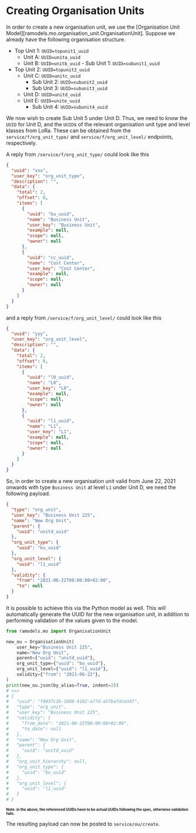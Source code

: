 <!--
SPDX-FileCopyrightText: 2021 Magenta ApS <https://magenta.dk>
SPDX-License-Identifier: MPL-2.0
-->

# Creating Organisation Units
In order to create a new organisation unit, we use the [Organisation Unit Model][ramodels.mo.organisation_unit.OrganisationUnit]. 
Suppose we already have the following organisation structure.

- Top Unit 1: `UUID=topunit1_uuid`
    - Unit A: `UUID=unita_uuid`
    - Unit B: `UUID=unitb_uuid`
          - Sub Unit 1: `UUID=subunit1_uuid`
- Top Unit 2: `UUID=topunit2_uuid`
    - Unit C: `UUID=unitc_uuid`
        - Sub Unit 2: `UUID=subunit2_uuid`
        - Sub Unit 3: `UUID=subunit3_uuid`
    - Unit D: `UUID=unitd_uuid`
    - Unit E: `UUID=unite_uuid`
        - Sub Unit 4: `UUID=subunit4_uuid`

We now wish to create Sub Unit 5 under Unit D. Thus, we need to know the `UUID` for Unit D, and the `UUID`s of the relevant organisation unit type and level klasses from LoRa. These can be obtained from the `service/f/org_unit_type/` and `service/f/org_unit_level/` endpoints, respectively.

A reply from `/service/f/org_unit_type/` could look like this

```json
{
  "uuid": "xxx",
  "user_key": "org_unit_type",
  "description": "",
  "data": {
    "total": 2,
    "offset": 0,
    "items": [
      {
        "uuid": "bu_uuid",
        "name": "Business Unit",
        "user_key": "Business Unit",
        "example": null,
        "scope": null,
        "owner": null
      },
      {
        "uuid": "cc_uuid",
        "name": "Cost Center",
        "user_key": "Cost Center",
        "example": null,
        "scope": null,
        "owner": null
      }
    ]
  }
}
```

and a reply from `/service/f/org_unit_level/` could look like this

```json
{
  "uuid": "yyy",
  "user_key": "org_unit_level",
  "description": "",
  "data": {
    "total": 2,
    "offset": 0,
    "items": [
      {
        "uuid": "l0_uuid",
        "name": "L0",
        "user_key": "L0",
        "example": null,
        "scope": null,
        "owner": null
      },
      {
        "uuid": "l1_uuid",
        "name": "L1",
        "user_key": "L1",
        "example": null,
        "scope": null,
        "owner": null
      }
    ]
  }
}
```

So, in order to create a new organisation unit valid from June 22, 2021 onwards with type `Business Unit` at level `L1` under Unit D, we need the following payload.

```json
{
  "type": "org_unit",
  "user_key": "Business Unit 225",
  "name": "New Org Unit",
  "parent": {
    "uuid": "unitd_uuid"
  },
  "org_unit_type": {
    "uuid": "bu_uuid"
  },
  "org_unit_level": {
    "uuid": "l1_uuid"
  },
  "validity": {
    "from": "2021-06-22T00:00:00+02:00",
    "to": null
  }
}
```

It is possible to achieve this via the Python model as well. This will automatically generate the UUID for the new organisation unit, in addition to performing validation of the values given to the model.

```python
from ramodels.mo import OrganisationUnit

new_ou = OrganisationUnit(
    user_key="Business Unit 225",
    name="New Org Unit",
    parent={"uuid": "unitd_uuid"},
    org_unit_type={"uuid": "bu_uuid"},
    org_unit_level={"uuid": "l1_uuid"},
    validity={"from": "2021-06-22"},
)
print(new_ou.json(by_alias=True, indent=2))
# >>>
# {
#   "uuid": "f4937c3b-1b88-4182-a77d-a57bafdce347",
#   "type": "org_unit",
#   "user_key": "Business Unit 225",
#   "validity": {
#     "from_date": "2021-06-22T00:00:00+02:00",
#     "to_date": null
#   },
#   "name": "New Org Unit",
#   "parent": {
#     "uuid": "unitd_uuid"
#   },
#   "org_unit_hierarchy": null,
#   "org_unit_type": {
#     "uuid": "bu_uuid"
#   },
#   "org_unit_level": {
#     "uuid": "l1_uuid"
#   }
# }
```
<sup><sub>**Note: in the above, the referenced UUIDs have to be actual UUIDs following the spec, otherwise validation fails.**</sub></sup>

The resulting payload can now be posted to `service/ou/create`.